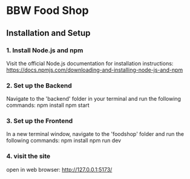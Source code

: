 # BBW Food Shop

## Installation and Setup

### 1. Install Node.js and npm

Visit the official Node.js documentation for installation instructions:
https://docs.npmjs.com/downloading-and-installing-node-js-and-npm

### 2. Set up the Backend

Navigate to the 'backend' folder in your terminal and run the following commands:
npm install
npm start

### 3. Set up the Frontend

In a new terminal window, navigate to the 'foodshop' folder and run the following commands:
npm install
npm run dev

### 4. visit the site

open in web browser: http://127.0.0.1:5173/
